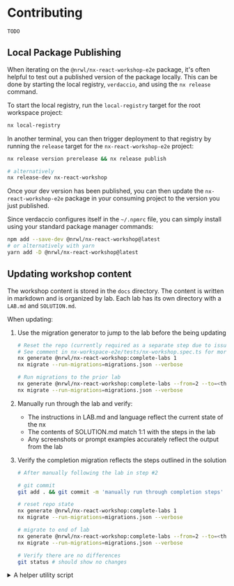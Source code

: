 # Contributing

`TODO`

## Local Package Publishing

When iterating on the `@nrwl/nx-react-workshop-e2e` package, it's often helpful to test out a published
version of the package locally. This can be done by starting the local registry, `verdaccio`, and using the `nx release` command.

To start the local registry, run the `local-registry` target for the root workspace project:

```bash
nx local-registry
```

In another terminal, you can then trigger deployment to that registry by running the `release` target for the `nx-react-workshop-e2e` project:

```bash
nx release version prerelease && nx release publish

# alternatively
nx release-dev nx-react-workshop
```

Once your dev version has been published, you can then update the `nx-react-workshop-e2e` package in your consuming project to the version you just published.

Since verdaccio configures itself in the `~/.npmrc` file, you can simply install using your standard package manager commands:

```bash
npm add --save-dev @nrwl/nx-react-workshop@latest
# or alternatively with yarn
yarn add -D @nrwl/nx-react-workshop@latest
```

## Updating workshop content

The workshop content is stored in the `docs` directory. The content is written in markdown and is organized by lab. Each lab has its own directory with a `LAB.md` and `SOLUTION.md`.

When updating:

1. Use the migration generator to jump to the lab before the being updating

   ```sh
   # Reset the repo (currently required as a separate step due to issue with getProjects)
   # See comment in nx-workspace-e2e/tests/nx-workshop.spec.ts for more details
   nx generate @nrwl/nx-react-workshop:complete-labs 1
   nx migrate --run-migrations=migrations.json --verbose

   # Run migrations to the prior lab
   nx generate @nrwl/nx-react-workshop:complete-labs --from=2 --to=<the-prior-lab-number>
   nx migrate --run-migrations=migrations.json --verbose
   ```

2. Manually run through the lab and verify:

   - The instructions in LAB.md and language reflect the current state of the nx
   - The contents of SOLUTION.md match 1:1 with the steps in the lab
   - Any screenshots or prompt examples accurately reflect the output from the lab

3. Verify the completion migration reflects the steps outlined in the solution

   ```sh
   # After manually following the lab in step #2

   # git commit
   git add . && git commit -m 'manually run through completion steps'

   # reset repo state
   nx generate @nrwl/nx-react-workshop:complete-labs 1
   nx migrate --run-migrations=migrations.json --verbose

   # migrate to end of lab
   nx generate @nrwl/nx-react-workshop:complete-labs --from=2 --to=<the-lab-being-updated>
   nx migrate --run-migrations=migrations.json --verbose

   # Verify there are no differences
   git status # should show no changes
   ```

<details>
<summary>A helper utility script</summary>

```bash
#! /usr/bin/env bash

set -euxo pipefail

if [ $# -ne 1 ]; then
  echo "Usage: $0 <lab number>"
  exit 1
fi

LAB_NUMBER="$1"
YELLOW='\033[1;33m'
NC='\033[0m' # No Color

if [ ! -z "$(git status --porcelain)" ]; then
  echo "Local changes detected. Please commit or stash them before running this script."
  exit 1
fi

step () {
  echo -e "\n\n${YELLOW}>>>> $1${NC}\n\n"
}

step "Updating to latest lab utility:"
npm i @nrwl/nx-react-workshop@latest
git add package*.json && git commit -m "chore: update to latest lab utility" || true


step "Resetting workspace to initial state:"
nx g complete-labs 1
nx migrate --run-migrations=migrations.json --verbose
nx reset
sleep 1 # give the daemon a chance to restart
nx show projects # should be empty

step "Migrating to lab $LAB_NUMBER:"
nx g complete-labs --from=2 --to=$LAB_NUMBER
nx migrate --run-migrations=migrations.json --verbose

step "Checking git status, this should be clean:"
git status

```
</details>
